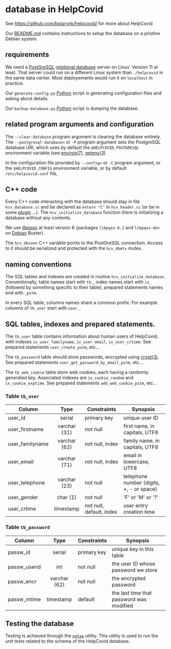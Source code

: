# database in HelpCovid

See https://github.com/bstarynk/helpcovid/ for more about HelpCovid

Our [README.md](README.md) contains instructions to setup the database
on a pristine Debian system.

## requirements

We need a [PostGreSQL](http://postgresql.org/) [relational
database](https://en.wikipedia.org/wiki/Relational_database) server on
Linux. Version 11 at least. That server could run on a different Linux
system than `./helpcovid` in the same data center. Most deployements
would run it on `localhost` in practice.

Our `generate-config.py` [Python](https://python.org/) script is generating configuration files and asking about details.

Our `backup-database.py` [Python](https://python.org/) script is dumping the database.


## related program arguments and configuration

The `--clear-database` program argument is clearing the database
entirely. The `--postgresql-database=` or `-P` program argument sets
the PostgreSQL database URI, which uses by default the
`$HELPCOVID_POSTGRESQL` environment variable (see
[environ(7)](http://man7.org/linux/man-pages/man7/environ.7.html),
[getenv(3)](http://man7.org/linux/man-pages/man3/getenv.3.html)

In the configuration file provided by `--config=` or `-C` program
argument, or the `$HELPCOVID_CONFIG` environment variable, or by
default `/etc/helpcovid.conf` file,


## C++ code

Every C++ code interacting with the database should stay in file
`hcv_database.cc` and be declared as `extern "C"` in `hcv_header.cc`
(or be in some [plugin](PLUGINS.md) ...). The
`hcv_initialize_database` function there is initializing a database
without any contents.

We use [libpqxx](http://pqxx.org/development/libpqxx/) at least
version 6 (packages `libpqxx-6.2` and `libpqxx-dev` on
[Debian](https://debian.org/) Buster).

The `hcv_dbconn` C++ variable points to the PostGreSQL
connection. Access to it should be serialized and protected with the `hcv_dbmtx`
mutex.

## naming conventions 

The SQL tables and indexes are created in routine
`hcv_initialize_database`. Conventionally, table names start with
`tb_`, index names start with `ix_` (followed by something specific to
their table), prepared statements names end with `_pstm`.

In every SQL table, columns names share a common prefix. For example
columns of `tb_user` start with `user_`.


## SQL tables, indexes and prepared statements.

The `tb_user` table contains information about human users of
HelpCovid, with indexes `ix_user_familyname`, `ix_user_email`,
`ix_user_crtime`. See prepared statements `user_create_pstm`, etc...

The `tb_password` table should store passwords, encrypted using
[crypt(3)](http://man7.org/linux/man-pages/man3/crypt.3.html). See
prepared statements `user_get_password_by_email_pstm`, etc...

The `tb_web_cookie` table store web cookies, each having a randomly
generated key. Associated indexes are `ix_cookie_random` and
`ix_cookie_exptime`. See prepared statements `add_web_cookie_pstm`,
etc...


### Table `tb_user`

| Column | Type | Constraints | Synopsis |
| --- |:---:| --- | --- |
| user_id | serial | primary key | unique user ID |
| user_firstname | varchar (31) | not null | first name, in capitals, UTF8 |
| user_familyname | varchar (62) | not null, index | family name, in capitals, UTF8 |
| user_email | varchar (71) | not null, index | email in lowercase, UTF8 |
| user_telephone | varchar (23) | not null | telephone number (digits, +, - or space) |
| user_gender | char (1) | not null | 'F' or 'M' or '?' |
| user_crtime | timestamp | not null, default, index | user entry creation time |


### Table `tb_password`

| Column | Type | Constraints | Synopsis |
| --- |:---:| --- | --- |
| passw_id | serial | primary key | unique key in this table |
| passw_userid | int | not null | the user ID whose password we store |
| passw_encr | varchar (62) | not null | the encrypted password |
| passw_mtime | timestamp | default | the last time that password was modified |


## Testing the database

Testing is achieved through the [`pgtap`](https://pgtap.org/) utility. This 
utility is used to run the unit tests related to the schema of the HelpCovid 
database.

